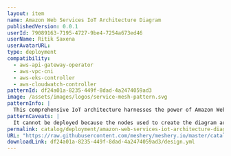 ```yaml
---
layout: item
name: Amazon Web Services IoT Architecture Diagram
publishedVersion: 0.0.1
userId: 79089163-7195-4727-9be4-7254a673ed46
userName: Ritik Saxena
userAvatarURL:
type: deployment
compatibility:
  - aws-api-gateway-operator
  - aws-vpc-cni
  - aws-eks-controller
  - aws-cloudwatch-controller
patternId: df24a01a-8235-449f-8dad-4a2474059ad3
image: /assets/images/logos/service-mesh-pattern.svg
patternInfo: |
  This comprehensive IoT architecture harnesses the power of Amazon Web Services (AWS) to create a robust and scalable Internet of Things (IoT) ecosystem
patternCaveats: |
  It cannot be deployed because the nodes used to create the diagram are shapes and not components.
permalink: catalog/deployment/amazon-web-services-iot-architecture-diagram-df24a01a-8235-449f-8dad-4a2474059ad3.html
URL: "https://raw.githubusercontent.com/meshery/meshery.io/master/catalog/df24a01a-8235-449f-8dad-4a2474059ad3/0.0.1/design.yml"
downloadLink: df24a01a-8235-449f-8dad-4a2474059ad3/design.yml
---
```

